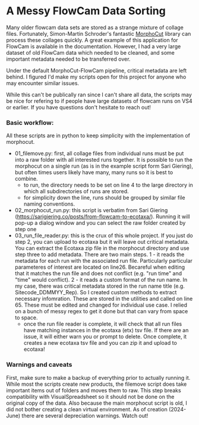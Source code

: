 # A Messy FlowCam Data Sorting
Many older flowcam data sets are stored as a strange mixture of collage files. Fortunately, Simon-Martin Schroder's fantastic [MorphoCut](https://morphocut.readthedocs.io/en/stable/authors.html) library can process these collages quickly. A great example of this application for FlowCam is available in the documentation. However, I had a very large dataset of old FlowCam data which needed to be cleaned, and some important metadata needed to be transferred over.

Under the default MorphoCut-FlowCam pipeline, critical metadata are left behind. I figured I'd make my scripts open for this project for anyone who may encounter similar issues.

While this can't be publically ran since I can't share all data, the scripts may be nice for refering to if people have large datasets of flowcam runs on VS4 or earlier. If you have questions don't hesitate to reach out!

### Basic workflow:

All these scripts are in python to keep simplicity with the implementation of morphocut.
- 01_filemove.py: first, all collage files from individual runs must be put into a raw folder with all interested runs together. It is possible to run the morphocut on a single run (as is in the example script form Sari Giering), but often times users likely have many, many runs so it is best to combine.
    - to run, the directory needs to be set on line 4 to the large directory in which all subdirectories of runs are stored.
    - for simplicity down the line, runs should be grouped by similar file naming conventions.
- 02_morphocut_run.py: this script is verbatim from Sari Giering (https://sarigiering.co/posts/from-flowcam-to-ecotaxa/). Running it will pop-up a dialog window and you can select the raw folder created by step one
- 03_run_file_reader.py: this is the crux of this whole project. If you just do step 2, you can upload to ecotaxa but it will leave out critical metadata. You can extract the Ecotaxa zip file in the morphocut directory and use step three to add metadata. There are two main steps. 
    1 - it reads the metadata for each run with the associated run file. Particularly particular parameteres of interest are located on line26. Becareful when editing that it matches the run file and does not conflict (e.g. "run time" and "time" would conflict).
    2 - it reads a custom format of the run name. In my case, there was critical metadata stored in the run name title (e.g. Sitecode_DDMMYY_Rep). So I created custom methods to extract necessary infomration. These are stored in the utilities and called on line 65. These must be edited and changed for individual use case. I relied on a bunch of messy regex to get it done but that can vary from space to space.
    - once the run file reader is complete, it will check that all run files have matching instances in the ecotaxa (etx) tsv file. If there are an issue, it will either warn you or prompt to delete. Once complete, it creates a new ecotaxa tsv file and you can zip it and upload to ecotaxa!


### Warnings and caveats
First, make sure to make a backup of everything prior to actually running it. While most the scripts create new products, the filemove script does take important items out of folders and moves them to raw. This step breaks compatibility with VisualSpreadsheet so it should not be done on the original copy of the data. Also because the main morphocut script is old, I did not bother creating a clean virtual environment. As of creation (2024-June) there are several depreciation warnings. Watch out!
